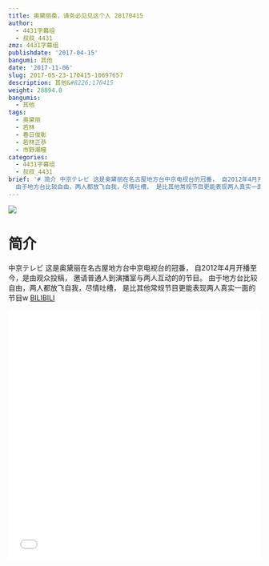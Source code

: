 ```yaml
---
title: 奥黛丽桑，请务必见见这个人 20170415
author:
  - 4431字幕组
  - 叔叔_4431
zmz: 4431字幕组
publishdate: '2017-04-15'
bangumi: 其他
date: '2017-11-06'
slug: 2017-05-23-170415-10697657
description: 其他&#8226;170415
weight: 28894.0
bangumis:
  - 其他
tags:
  - 奥黛丽
  - 若林
  - 春日俊彰
  - 若林正恭
  - 市野瀬瞳
categories:
  - 4431字幕组
  - 叔叔_4431
brief: '# 简介 中京テレビ 这是奥黛丽在名古屋地方台中京电视台的冠番， 自2012年4月开播至今，是由观众投稿， 邀请普通人到演播室与两人互动的的节目。
  由于地方台比较自由，两人都放飞自我，尽情吐槽， 是比其他常规节目更能表现两人真实一面的节目w'
---
```

![](https://i.imgur.com/oFPmaT5.png)
# 简介  
中京テレビ
这是奥黛丽在名古屋地方台中京电视台的冠番，
自2012年4月开播至今，是由观众投稿，
邀请普通人到演播室与两人互动的的节目。
由于地方台比较自由，两人都放飞自我，尽情吐槽，
是比其他常规节目更能表现两人真实一面的节目w
  [BILIBILI](https://www.bilibili.com/video/av10697657/)

  <iframe src="//www.bilibili.com/blackboard/player.html?aid=10697657" width="100%" height="500" frameborder="0" allowfullscreen="allowfullscreen"></iframe>
